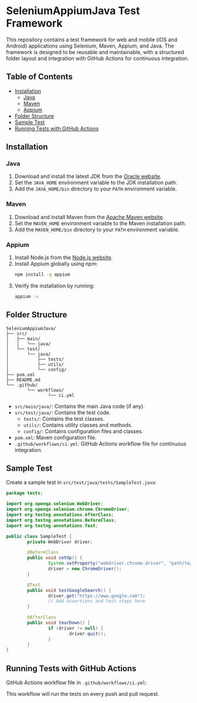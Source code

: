 # SeleniumAppiumJava Test Framework

This repository contains a test framework for web and mobile (iOS and Android) applications using Selenium, Maven, Appium, and Java. The framework is designed to be reusable and maintainable, with a structured folder layout and integration with GitHub Actions for continuous integration.

## Table of Contents
- [Installation](#installation)
    - [Java](#java)
    - [Maven](#maven)
    - [Appium](#appium)
- [Folder Structure](#folder-structure)
- [Sample Test](#sample-test)
- [Running Tests with GitHub Actions](#running-tests-with-github-actions)

## Installation

### Java
1. Download and install the latest JDK from the [Oracle website](https://www.oracle.com/java/technologies/javase-downloads.html).
2. Set the `JAVA_HOME` environment variable to the JDK installation path.
3. Add the `JAVA_HOME/bin` directory to your `PATH` environment variable.

### Maven
1. Download and install Maven from the [Apache Maven website](https://maven.apache.org/download.cgi).
2. Set the `MAVEN_HOME` environment variable to the Maven installation path.
3. Add the `MAVEN_HOME/bin` directory to your `PATH` environment variable.

### Appium
1. Install Node.js from the [Node.js website](https://nodejs.org/).
2. Install Appium globally using npm:
     ```sh
     npm install -g appium
     ```
3. Verify the installation by running:
     ```sh
     appium -v
     ```

## Folder Structure
```
SeleniumAppiumJava/
├── src/
│   ├── main/
│   │   └── java/
│   └── test/
│       └── java/
│           ├── tests/
│           ├── utils/
│           └── config/
├── pom.xml
├── README.md
└── .github/
        └── workflows/
                └── ci.yml
```

- `src/main/java/`: Contains the main Java code (if any).
- `src/test/java/`: Contains the test code.
    - `tests/`: Contains the test classes.
    - `utils/`: Contains utility classes and methods.
    - `config/`: Contains configuration files and classes.
- `pom.xml`: Maven configuration file.
- `.github/workflows/ci.yml`: GitHub Actions workflow file for continuous integration.

## Sample Test
Create a sample test in `src/test/java/tests/SampleTest.java`:
```java
package tests;

import org.openqa.selenium.WebDriver;
import org.openqa.selenium.chrome.ChromeDriver;
import org.testng.annotations.AfterClass;
import org.testng.annotations.BeforeClass;
import org.testng.annotations.Test;

public class SampleTest {
        private WebDriver driver;

        @BeforeClass
        public void setUp() {
                System.setProperty("webdriver.chrome.driver", "path/to/chromedriver");
                driver = new ChromeDriver();
        }

        @Test
        public void testGoogleSearch() {
                driver.get("https://www.google.com");
                // Add assertions and test steps here
        }

        @AfterClass
        public void tearDown() {
                if (driver != null) {
                        driver.quit();
                }
        }
}
```

## Running Tests with GitHub Actions
GitHub Actions workflow file in `.github/workflows/ci.yml`:

This workflow will run the tests on every push and pull request.
